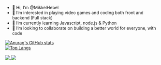 - 👋 Hi, I’m @MikkelHebel
- 👀 I’m interested in playing video games and coding both front and backend (Full stack)
- 🌱 I’m currently learning Javascript, node.js & Python
- 💞️ I’m looking to collaborate on building a better world for everyone, with code

[![Anurag's GitHub stats](https://github-readme-stats.vercel.app/api?username=MikkelHebel)](https://github.com/anuraghazra/github-readme-stats)
<br>
[![Top Langs](https://github-readme-stats.vercel.app/api/top-langs/?username=MikkelHebel&layout=compact)](https://github.com/anuraghazra/github-readme-stats)

<a href="https://github.com/anuraghazra/github-readme-stats">
  <img align="center" src="https://github-readme-stats.vercel.app/api/pin/?username=anuraghazra&repo=github-readme-stats" />
</a>
<a href="https://github.com/anuraghazra/convoychat">
  <img align="center" src="https://github-readme-stats.vercel.app/api/pin/?username=anuraghazra&repo=convoychat" />
</a>

<!---
MikkelHebel/MikkelHebel is a ✨ special ✨ repository because its `README.md` (this file) appears on your GitHub profile.
You can click the Preview link to take a look at your changes.
--->
